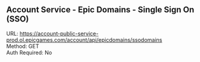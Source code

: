 ## Account Service - Epic Domains - Single Sign On (SSO)

URL: https://account-public-service-prod.ol.epicgames.com/account/api/epicdomains/ssodomains \
Method: GET \
Auth Required: No
